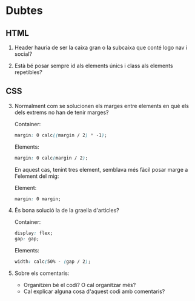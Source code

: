 # Dubtes

## HTML

1. Header hauria de ser la caixa gran o la subcaixa que conté logo nav i social?

2. Està bé posar sempre id als elements únics i class als elements repetibles?

## CSS

3. Normalment com se solucionen els marges entre elements en què els dels extrems no han de tenir marges?

   Container:

   ```css
   margin: 0 calc((margin / 2) * -1);
   ```

   Elements:

   ```css
   margin: 0 calc(margin / 2);
   ```

   En aquest cas, tenint tres element, semblava més fàcil posar marge a l'element del mig:

   Element:

   ```css
   margin: 0 margin;
   ```

4. És bona solució la de la graella d'articles?

   Container:

   ```css
   display: flex;
   gap: gap;
   ```

   Elements:

   ```css
   width: calc(50% - (gap / 2);
   ```

5. Sobre els comentaris:
   - Organitzen bé el codi? O cal organitzar més?
   - Cal explicar alguna cosa d'aquest codi amb comentaris?
